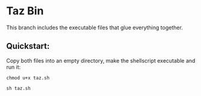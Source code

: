 # Taz Bin

This branch includes the executable files that glue everything together.

## Quickstart:

Copy both files into an empty directory, make the shellscript executable and run it:

```chmod u+x taz.sh```

```sh taz.sh```
